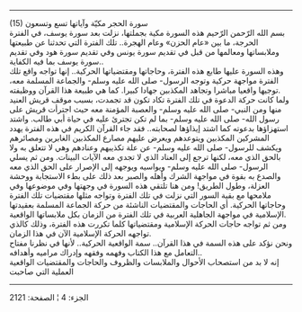 ------------------------------------------------------------------------

(15) سورة الحجر مكيّة وآياتها تسع وتسعون  
بسم الله الرّحمن الرّحيم هذه السورة مكية بجملتها، نزلت بعد سورة يوسف، في
الفترة الحرجة، ما بين «عام الحزن» وعام الهجرة.. تلك الفترة التي تحدثنا
عن طبيعتها وملابساتها ومعالمها من قبل في تقديم سورة يونس وفي تقديم سورة
هود وفي تقديم سورة يوسف بما فيه الكفاية..  
وهذه السورة عليها طابع هذه الفترة، وحاجاتها ومقتضياتها الحركية.. إنها
تواجه واقع تلك الفترة مواجهة حركية وتوجه الرسول- صلى الله عليه وسلم-
والجماعة المسلمة معه، توجيها واقعيا مباشرا وتجاهد المكذبين جهادا كبيرا.
كما هي طبيعة هذا القرآن ووظيفته.  
ولما كانت حركة الدعوة في تلك الفترة تكاد تكون قد تجمدت، بسبب موقف قريش
العنيد منها ومن النبي- صلى الله عليه وسلم- والعصبة المؤمنة معه حيث
اجترأت قريش على رسول الله- صلى الله عليه وسلم- بما لم تكن تجترئ عليه في
حياة أبي طالب. واشتد استهزاؤها بدعوته كما اشتد إيذاؤها لصحابته.. فقد جاء
القرآن الكريم في هذه الفترة يهدد المشركين المكذبين ويتوعدهم ويعرض عليهم
مصارع المكذبين الغابرين ومصائرهم ويكشف للرسول- صلى الله عليه وسلم- عن
علة تكذيبهم وعنادهم وهي لا تتعلق به ولا بالحق الذي معه، لكنها ترجع إلى
العناد الذي لا تجدي معه الآيات البينات. ومن ثم يسلي الرسول- صلى الله
عليه وسلم- ويواسيه ويوجهه إلى الإصرار على الحق الذي معه والصدع به بقوة
في مواجهة الشرك وأهله والصبر بعد ذلك على بطء الاستجابة ووحشة العزلة،
وطول الطريق! ومن هنا تلتقي هذه السورة في وجهتها وفي موضوعها وفي ملامحها
مع بقية السور التي نزلت في تلك الفترة وتواجه مثلها مقتضيات تلك الفترة
وحاجاتها الحركية. أي الحاجات والمقتضيات الناشئة من حركة الجماعة المسلمة
بعقيدتها الإسلامية في مواجهة الجاهلية العربية في تلك الفترة من الزمان
بكل ملابساتها الواقعية.  
ومن ثم تواجه حاجات الحركة الإسلامية ومقتضياتها كلما تكررت هذه الفترة،
وذلك كالذي تواجهه الحركة الإسلامية الآن في هذا الزمان.  
ونحن نؤكد على هذه السمة في هذا القرآن.. سمة الواقعية الحركية.. لأنها في
نظرنا مفتاح التعامل مع هذا الكتاب وفهمه وفقهه وإدراك مراميه وأهدافه..  
إنه لا بد من استصحاب الأحوال والملابسات والظروف والحاجات والمقتضيات
الواقعية العملية التي صاحبت

------------------------------------------------------------------------

الجزء: 4 ¦ الصفحة: 2121
